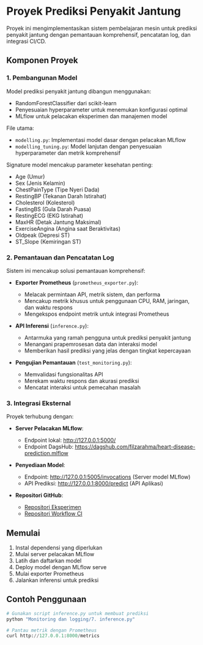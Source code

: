 # Proyek Prediksi Penyakit Jantung

Proyek ini mengimplementasikan sistem pembelajaran mesin untuk prediksi penyakit jantung dengan pemantauan komprehensif, pencatatan log, dan integrasi CI/CD.

## Komponen Proyek

### 1. Pembangunan Model

Model prediksi penyakit jantung dibangun menggunakan:
- RandomForestClassifier dari scikit-learn
- Penyesuaian hyperparameter untuk menemukan konfigurasi optimal
- MLflow untuk pelacakan eksperimen dan manajemen model

File utama:
- `modelling.py`: Implementasi model dasar dengan pelacakan MLflow
- `modelling_tuning.py`: Model lanjutan dengan penyesuaian hyperparameter dan metrik komprehensif

Signature model mencakup parameter kesehatan penting:
- Age (Umur)
- Sex (Jenis Kelamin)
- ChestPainType (Tipe Nyeri Dada)
- RestingBP (Tekanan Darah Istirahat)
- Cholesterol (Kolesterol)
- FastingBS (Gula Darah Puasa)
- RestingECG (EKG Istirahat)
- MaxHR (Detak Jantung Maksimal)
- ExerciseAngina (Angina saat Beraktivitas)
- Oldpeak (Depresi ST)
- ST_Slope (Kemiringan ST)

### 2. Pemantauan dan Pencatatan Log

Sistem ini mencakup solusi pemantauan komprehensif:

- **Exporter Prometheus** (`prometheus_exporter.py`): 
  - Melacak permintaan API, metrik sistem, dan performa
  - Mencakup metrik khusus untuk penggunaan CPU, RAM, jaringan, dan waktu respons
  - Mengekspos endpoint metrik untuk integrasi Prometheus

- **API Inferensi** (`inference.py`):
  - Antarmuka yang ramah pengguna untuk prediksi penyakit jantung
  - Menangani prapemrosesan data dan interaksi model
  - Memberikan hasil prediksi yang jelas dengan tingkat kepercayaan

- **Pengujian Pemantauan** (`test_monitoring.py`):
  - Memvalidasi fungsionalitas API
  - Merekam waktu respons dan akurasi prediksi
  - Mencatat interaksi untuk pemecahan masalah

### 3. Integrasi Eksternal

Proyek terhubung dengan:

- **Server Pelacakan MLflow**:
  - Endpoint lokal: http://127.0.0.1:5000/
  - Endpoint DagsHub: https://dagshub.com/filzarahma/heart-disease-prediction.mlflow

- **Penyediaan Model**:
  - Endpoint: http://127.0.0.1:5005/invocations (Server model MLflow)
  - API Prediksi: http://127.0.0.1:8000/predict (API Aplikasi)

- **Repositori GitHub**:
  - [Repositori Eksperimen](https://github.com/filzarahma/Eksperimen_SML_Filza.git)
  - [Repositori Workflow CI](https://github.com/filzarahma/Workflow-CI.git)

## Memulai

1. Instal dependensi yang diperlukan
2. Mulai server pelacakan MLflow
3. Latih dan daftarkan model
4. Deploy model dengan MLflow serve
5. Mulai exporter Prometheus
6. Jalankan inferensi untuk prediksi

## Contoh Penggunaan

```python
# Gunakan script inference.py untuk membuat prediksi
python "Monitoring dan logging/7. inference.py"

# Pantau metrik dengan Prometheus
curl http://127.0.0.1:8000/metrics
```